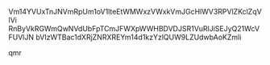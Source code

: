 Vm14YVUxTnJNVmRpUm1oV1lteEtWMWxzVWxkVmJGcHlWV3RPVlZKclZqVlVi
RnByVkRGWmQwNVdUbFpTCmJFWXpWWHBDVDJSR1VuRlJiSEJyQ21WcVFUVlJN
bVIzWTBac1dXRjZNRXREYm14d1kzYzlQUW9LZUdwbAoKZmli

qmr